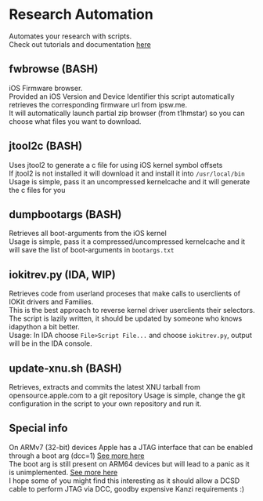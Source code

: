 # Research Automation
Automates your research with scripts.  
Check out tutorials and documentation [here](https://github.com/userlandkernel/research-automation/tree/master/docs) 


## fwbrowse (BASH)
iOS Firmware browser.  
Provided an iOS Version and Device Identifier this script automatically retrieves the corresponding firmware url from ipsw.me.  
It will automatically launch partial zip browser (from t1hmstar) so you can choose what files you want to download.  


## jtool2c (BASH)
Uses jtool2 to generate a c file for using iOS kernel symbol offsets  
If jtool2 is not installed it will download it and install it into ```/usr/local/bin```  
Usage is simple, pass it an uncompressed kernelcache and it will generate the c files for you  

## dumpbootargs (BASH)
Retrieves all boot-arguments from the iOS kernel  
Usage is simple, pass it a compressed/uncompressed kernelcache and it will save the list of boot-arguments in ```bootargs.txt```  

## iokitrev.py (IDA, WIP)
Retrieves code from userland proceses that make calls to userclients of IOKit drivers and Families.  
This is the best approach to reverse kernel driver userclients their selectors.  
The script is lazily written, it should be updated by someone who knows idapython a bit better.  
Usage: In IDA choose ```File>Script File...``` and choose ```iokitrev.py```, output will be in the IDA console.  

## update-xnu.sh (BASH)
Retrieves, extracts and commits the latest XNU tarball from opensource.apple.com to a git repository
Usage is simple, change the git configuration in the script to your own repository and run it.

## Special info
On ARMv7 (32-bit) devices Apple has a JTAG interface that can be enabled through a boot arg (dcc=1) [See more here](https://github.com/UKERN-Developers/darwin-xnu/blob/6ea0ae33271d25e3e29ae0431068f3f3faeda9a3/pexpert/arm/pe_serial.c#L846)  
The boot arg is still present on ARM64 devices but will lead to a panic as it is unimplemented. [See more here](https://github.com/UKERN-Developers/darwin-xnu/blob/6ea0ae33271d25e3e29ae0431068f3f3faeda9a3/pexpert/arm/pe_serial.c#L173)  
I hope some of you might find this interesting as it should allow a DCSD cable to perform JTAG via DCC, goodby expensive Kanzi requirements :)
